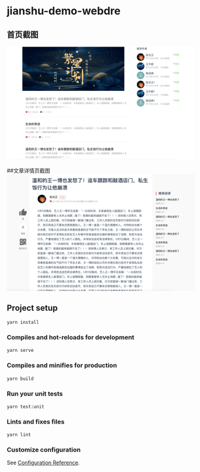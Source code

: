 # jianshu-demo-webdre

## 首页截图
![alt 首页](j_main.png)

##文章详情页截图
![alt 首页](j_detail.png)

## Project setup
```
yarn install
```

### Compiles and hot-reloads for development
```
yarn serve
```

### Compiles and minifies for production
```
yarn build
```

### Run your unit tests
```
yarn test:unit
```

### Lints and fixes files
```
yarn lint
```

### Customize configuration
See [Configuration Reference](https://cli.vuejs.org/config/).

